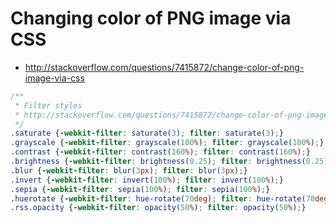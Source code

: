 # Changing color of PNG image via CSS

- http://stackoverflow.com/questions/7415872/change-color-of-png-image-via-css

```css
/**
 * Filter styles
 * http://stackoverflow.com/questions/7415872/change-color-of-png-image-via-css
 */
.saturate {-webkit-filter: saturate(3); filter: saturate(3);}
.grayscale {-webkit-filter: grayscale(100%); filter: grayscale(100%);}
.contrast {-webkit-filter: contrast(160%); filter: contrast(160%);}
.brightness {-webkit-filter: brightness(0.25); filter: brightness(0.25);}
.blur {-webkit-filter: blur(3px); filter: blur(3px);}
.invert {-webkit-filter: invert(100%); filter: invert(100%);}
.sepia {-webkit-filter: sepia(100%); filter: sepia(100%);}
.huerotate {-webkit-filter: hue-rotate(70deg); filter: hue-rotate(70deg);}
.rss.opacity {-webkit-filter: opacity(50%); filter: opacity(50%);}
```
